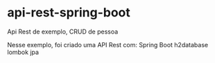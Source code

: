 # api-rest-spring-boot
Api Rest de exemplo, CRUD de pessoa

Nesse exemplo, foi criado uma API Rest com: 
  Spring Boot
  h2database
  lombok
  jpa
